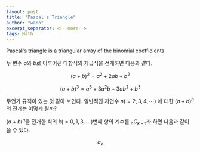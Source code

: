 ```yaml
---
layout: post
title: "Pascal's Triangle"
author: "wano"
excerpt_separator: <!--more-->
tags: Math
---
```


Pascal's triangle is a triangular array of the binomial coefficients<!--more-->

두 변수 $a$와 $b$로 이루어진 다항식의 제곱식을 전개하면 다음과 같다.

$$(a+b)^2 = a^2 + 2ab + b^2$$

$$(a+b)^3 = a^3 + 3a^2b + 3ab^2 + b^3$$

무언가 규칙이 있는 것 같아 보인다. 일반적인 자연수 $n(= 2, 3, 4, \cdots)$ 에 대한 $(a+b)^n$의 전개는 어떻게 될까?

$(a+b)^n$을 전개한 식의 $k(= 0, 1, 3, \cdots)$번째 항의 계수를 $_{n} C_{k-1}$라 하면 다음과 같이 쓸 수 있다.

$$a_x$$


